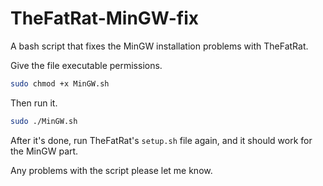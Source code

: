 # TheFatRat-MinGW-fix
A bash script that fixes the MinGW installation problems with TheFatRat.

Give the file executable permissions.
```zsh
sudo chmod +x MinGW.sh
```
Then run it.
```zsh
sudo ./MinGW.sh
```
After it's done, run TheFatRat's `setup.sh` file again, and it should work for the MinGW part.

Any problems with the script please let me know.
